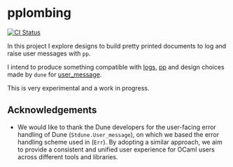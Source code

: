 # pplombing

[![CI Status](https://github.com/mbarbin/pplombing/workflows/ci/badge.svg)](https://github.com/mbarbin/pplombing/actions/workflows/ci.yml)

In this project I explore designs to build pretty printed documents to log and raise user messages with `pp`.

I intend to produce something compatible with [logs](https://github.com/dbuenzli/logs), [pp](https://github.com/ocaml-dune/pp) and design choices made by `dune` for [user_message](https://github.com/ocaml/dune/blob/main/otherlibs/stdune/src/user_message.mli).

This is very experimental and a work in progress.

## Acknowledgements

- We would like to thank the Dune developers for the user-facing error handling of Dune (`Stdune.User_message`), on which we based the error handling scheme used in (`Err`). By adopting a similar approach, we aim to provide a consistent and unified user experience for OCaml users across different tools and libraries.
